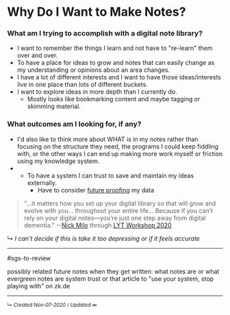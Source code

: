 # Why Do I Want to Make Notes?

### What am I trying to accomplish with a digital note library?

- I want to remember the things I learn and not have to "re-learn" them over and over.
- To have a place for ideas to grow and notes that can easily change as my understanding or opinions about an area changes.
- I have a lot of different interests and I want to have those ideas/interests live in one place than lots of different buckets.
- I want to explore ideas in more depth than I currently do.
	- Mostly looks like bookmarking content and maybe tagging or skimming material.


### What outcomes am I looking for, if any?

- I'd also like to think more about WHAT is in my notes rather than focusing on the structure they need, the programs I could keep fiddling with, or the other ways I can end up making more work myself or friction using my knowledge system.
- - To have a system I can trust to save and maintain my ideas externally.
	- Have to consider [future proofing](../../-box/what-is-future-proof.md) my data


> "...it matters how you set up your digital library so that will grow and evolve with you... throughout your entire life... Because if you can’t rely on your digital notes—you’re just one step away from digital dementia."  --[Nick Milo](../../zk-public/-nick-milo.md) through [LYT Workshop 2020](../../zk-public/-lyt-workshop-map.md)

↳ *I can't decide if this is take it too depressing or if it feels accurate*




---

#sgs-to-review 

possibly related future notes when they get written:
what notes are or what evergreen notes are
system trust or that article to "use your system, stop playing with" on zk.de






------------------------
<small>↳ <i>Created Nov-07-2020 / Updated ∞ </i></small>